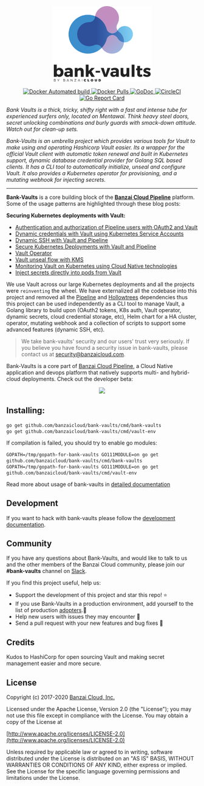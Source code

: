 

<p align="center"><img src="docs/images/logo.svg" width="260"></p>

<p align="center">

  <a href="https://hub.docker.com/r/banzaicloud/bank-vaults/">
    <img src="https://img.shields.io/docker/automated/banzaicloud/bank-vaults.svg" alt="Docker Automated build">
  </a>

  <a href="https://hub.docker.com/r/banzaicloud/bank-vaults/">
    <img src="https://img.shields.io/docker/pulls/banzaicloud/bank-vaults.svg?style=shield" alt="Docker Pulls">
  </a>
  
  <a href="https://godoc.org/github.com/banzaicloud/bank-vaults">
    <img src="https://godoc.org/github.com/banzaicloud/bank-vaults?status.svg" alt="GoDoc">
  </a>

  <a href="https://circleci.com/gh/banzaicloud/bank-vaults">
    <img src="https://circleci.com/gh/banzaicloud/bank-vaults.svg?style=shield" alt="CircleCI">
  </a>

  <a href="https://goreportcard.com/badge/github.com/banzaicloud/bank-vaults">
    <img src="https://goreportcard.com/badge/github.com/banzaicloud/bank-vaults" alt="Go Report Card">
  </a>


</p>


*Bank Vaults is a thick, tricky, shifty right with a fast and intense tube for experienced surfers only, located on Mentawai. Think heavy steel doors, secret unlocking combinations and burly guards with smack-down attitude. Watch out for clean-up sets.*

*Bank-Vaults is an umbrella project which provides various tools for Vault to make using and operating Hashicorp Vault easier. Its a wrapper for the official Vault client with automatic token renewal and built in Kubernetes support, dynamic database credential provider for Golang SQL based clients. It has a CLI tool to automatically initialize, unseal and configure Vault. It also provides a Kubernetes operator for provisioning, and a mutating webhook for injecting secrets.*

---

**Bank-Vaults** is a core building block of the **[Banzai Cloud Pipeline](https://github.com/banzaicloud/pipeline)** platform. Some of the usage patterns are highlighted through these blog posts:

**Securing Kubernetes deployments with Vault:**

- [Authentication and authorization of Pipeline users with OAuth2 and Vault](https://banzaicloud.com/blog/oauth2-vault/)
- [Dynamic credentials with Vault using Kubernetes Service Accounts](https://banzaicloud.com/blog/vault-dynamic-secrets/)
- [Dynamic SSH with Vault and Pipeline](https://banzaicloud.com/blog/vault-dynamic-ssh/)
- [Secure Kubernetes Deployments with Vault and Pipeline](https://banzaicloud.com/blog/hashicorp-guest-post/)
- [Vault Operator](https://banzaicloud.com/blog/vault-operator/)
- [Vault unseal flow with KMS](https://banzaicloud.com/blog/vault-unsealing/)
- [Monitoring Vault on Kubernetes using Cloud Native technologies](https://banzaicloud.com/blog/monitoring-vault-grafana/)
- [Inject secrets directly into pods from Vault](https://banzaicloud.com/blog/inject-secrets-into-pods-vault-revisited/)

We use Vault across our large Kubernetes deployments and all the projects were `reinventing` the wheel. We have externalized all the codebase into this project and removed all the [Pipeline](https://github.com/banzaicloud/pipeline) and [Hollowtrees](https://github.com/banzaicloud/hollowtrees) dependencies thus this project can be used independently as a CLI tool to manage Vault, a Golang library to build upon (OAuth2 tokens, K8s auth, Vault operator, dynamic secrets, cloud credential storage, etc), Helm chart for a HA cluster, operator, mutating webhook and a collection of scripts to support some advanced features (dynamic SSH, etc).

>We take bank-vaults' security and our users' trust very seriously. If you believe you have found a security issue in bank-vaults, please contact us at security@banzaicloud.com.

Bank-Vaults is a core part of [Banzai Cloud Pipeline](https://banzaicloud.com/), a Cloud Native application and devops platform that natively supports multi- and hybrid-cloud deployments. Check out the developer beta:
<p align="center">
  <a href="https://beta.banzaicloud.io">
  <img src="https://camo.githubusercontent.com/a487fb3128bcd1ef9fc1bf97ead8d6d6a442049a/68747470733a2f2f62616e7a6169636c6f75642e636f6d2f696d672f7472795f706970656c696e655f627574746f6e2e737667">
  </a>
</p>


## Installing:
```shell
go get github.com/banzaicloud/bank-vaults/cmd/bank-vaults
go get github.com/banzaicloud/bank-vaults/cmd/vault-env
```

If compilation is failed, you should try to enable go modules:
```shell
GOPATH=/tmp/gopath-for-bank-vaults GO111MODULE=on go get github.com/banzaicloud/bank-vaults/cmd/bank-vaults
GOPATH=/tmp/gopath-for-bank-vaults GO111MODULE=on go get github.com/banzaicloud/bank-vaults/cmd/vault-env
```

Read more about usage of bank-vaults in [detailed documentation](docs/README.md)

## Development

If you want to hack with bank-vaults please follow the [development documentation](docs/contributing/README.md).

## Community

If you have any questions about Bank-Vaults, and would like to talk to us and the other members of the Banzai Cloud community, please join our **#bank-vaults** channel on [Slack](https://slack.banzaicloud.io/).

If you find this project useful, help us:

- Support the development of this project and star this repo! :star:
- If you use Bank-Vaults in a production environment, add yourself to the list of production [adopters](https://github.com/banzaicloud/bank-vaults/blob/master/ADOPTERS.md).:metal: <br> 
- Help new users with issues they may encounter :muscle:
- Send a pull request with your new features and bug fixes :rocket: 

## Credits

Kudos to HashiCorp for open sourcing Vault and making secret management easier and more secure.

## License

Copyright (c) 2017-2020 [Banzai Cloud, Inc.](https://banzaicloud.com)

Licensed under the Apache License, Version 2.0 (the "License");
you may not use this file except in compliance with the License.
You may obtain a copy of the License at

[http://www.apache.org/licenses/LICENSE-2.0](http://www.apache.org/licenses/LICENSE-2.0)

Unless required by applicable law or agreed to in writing, software
distributed under the License is distributed on an "AS IS" BASIS,
WITHOUT WARRANTIES OR CONDITIONS OF ANY KIND, either express or implied.
See the License for the specific language governing permissions and
limitations under the License.
